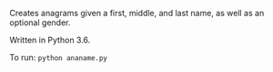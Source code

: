 Creates anagrams given a first, middle, and last name, as well as an optional gender.

Written in Python 3.6.

To run: 
`python ananame.py`
